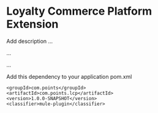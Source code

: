 # Loyalty Commerce Platform Extension

Add description ...


...


...


Add this dependency to your application pom.xml

```
<groupId>com.points</groupId>
<artifactId>com.points.lcp</artifactId>
<version>1.0.0-SNAPSHOT</version>
<classifier>mule-plugin</classifier>
```

